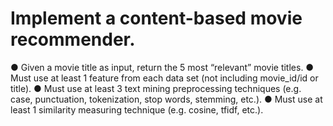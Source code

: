 # Implement a content-based movie recommender.
● Given a movie title as input, return the 5 most “relevant” movie titles.
● Must use at least 1 feature from each data set (not including movie_id/id or title).
● Must use at least 3 text mining preprocessing techniques (e.g. case, punctuation,
tokenization, stop words, stemming, etc.).
● Must use at least 1 similarity measuring technique (e.g. cosine, tfidf, etc.).

